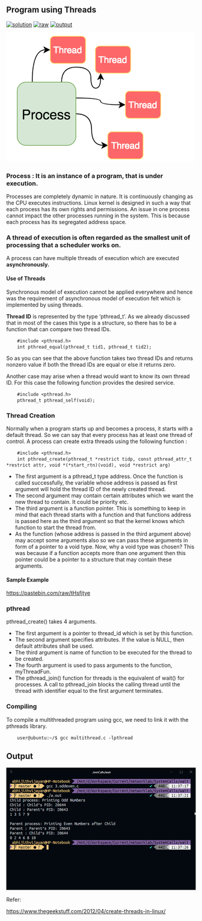 ## Program using Threads

[![solution](https://img.shields.io/badge/View-Solution-blue.svg?logo=appveyor&longCache=true&style=for-the-badge)](https://github.com/KTU-CSE/Network-Programming-lab/blob/master/Threads/3.prime_fib_threads.c)
[![raw](https://img.shields.io/badge/-raw-green.svg?logo=appveyor&longCache=true&style=for-the-badge )](https://github.com/KTU-CSE/Network-Programming-lab/raw/master/Threads/3.prime_fib_threads.c)
[![output](https://img.shields.io/badge/-output-ff69b4.svg?logo=appveyor&longCache=true&style=for-the-badge)](https://github.com/KTU-CSE/Network-Programming-lab/blob/master/Threads/README.md#output)

![](/.github/out_img/threads.png)


### Process : It is an instance of a program, that is under execution.
Processes are completely dynamic in nature. It is continuously changing as the CPU executes instructions. Linux kernel is designed in such a way that each process has its own rights and permissions. An issue in one process cannot impact the other processes running in the system. This is because each process has its segregated address space. 

### A thread of execution is often regarded as the smallest unit of processing that a scheduler works on.

A process can have multiple threads of execution which are executed **asynchronously.**

#### Use of Threads
Synchronous model of execution cannot be applied everywhere and hence was the requirement of asynchronous model of execution felt which is implemented by using threads.


**Thread ID** is represented by the type ‘pthread_t’.  As we already discussed that in most of the cases this type is a structure, so there has to be a function that can compare two thread IDs.
```
    #include <pthread.h>
    int pthread_equal(pthread_t tid1, pthread_t tid2);
```

So as you can see that the above function takes two thread IDs and returns nonzero value if both the thread IDs are equal or else it returns zero.

Another case may arise when a thread would want to know its own thread ID. For this case the following function provides the desired service.
```
    #include <pthread.h>
    pthread_t pthread_self(void);
```

### Thread Creation

Normally when a program starts up and becomes a process, it starts with a default thread. So we can say that every process has at least one thread of control.  A process can create extra threads using the following function :

```
    #include <pthread.h>
    int pthread_create(pthread_t *restrict tidp, const pthread_attr_t *restrict attr, void *(*start_rtn)(void), void *restrict arg)
```


- The first argument is a pthread_t type address. Once the function is called successfully, the variable whose address is passed as first argument will hold the thread ID of the newly created thread.
- The second argument may contain certain attributes which we want the new thread to contain.  It could be priority etc.
- The third argument is a function pointer. This is something to keep in mind that each thread starts with a function and that functions address is passed here as the third argument so that the kernel knows which function to start the thread from.
- As the function (whose address is passed in the third argument above) may accept some arguments also so we can pass these arguments in form of a pointer to a void type. Now, why a void type was chosen? This was because if a function accepts more than one argument then this pointer could be a pointer to a structure that may contain these arguments.

#### Sample Example
https://pastebin.com/raw/tHsfjtye

### pthread
pthread_create() takes 4 arguments.
- The first argument is a pointer to thread_id which is set by this function.
- The second argument specifies attributes. If the value is NULL, then default attributes shall be used.
- The third argument is name of function to be executed for the thread to be created.
- The fourth argument is used to pass arguments to the function, myThreadFun.
- The pthread_join() function for threads is the equivalent of wait() for processes. A call to pthread_join blocks the calling thread until the thread with identifier equal to the first argument terminates. 

### Compiling
To compile a multithreaded program using gcc, we need to link it with the pthreads library. 
```
    user@ubuntu:~/$ gcc multithread.c -lpthread
```
## Output

![output_image](/.github/out_img/p_03_out.png)


Refer:

https://www.thegeekstuff.com/2012/04/create-threads-in-linux/